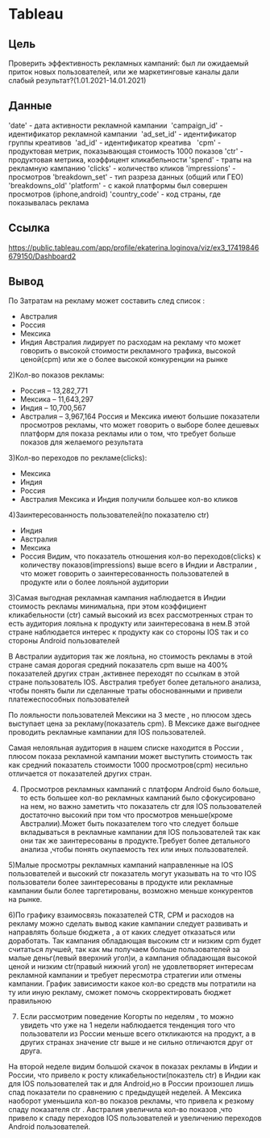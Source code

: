 # Tableau

## Цель
 Проверить эффективность рекламных кампаний: был ли ожидаемый приток новых пользователей, или же маркетинговые каналы дали
слабый результат?(1.01.2021-14.01.2021)

 ## Данные 
'date' - дата активности рекламной кампании 
'campaign_id' - идентификатор рекламной кампании 
'ad_set_id' - идентификатор группы креативов 
'ad_id' -  идентификатор креатива  
'cpm' - продуктовая метрик, показывающая стоимость 1000 показов
'ctr' - продуктовая метрика, коэффицент кликабельности
'spend' - траты на рекламную кампанию 
'clicks' - количество кликов
'impressions' - просмотров
'breakdown_set' - тип разреза данных (общий или ГЕО) 
'breakdowns_old' 
'platform' - с какой платформы был совершен просмотров (iphone,android)
'country_code' - код страны, где показывалась реклама 

## Cсылка
  https://public.tableau.com/app/profile/ekaterina.loginova/viz/ex3_17419846679150/Dashboard2

## Вывод
По Затратам на рекламу может составить след список :
* Австралия
* Россия
* Мексика
* Индия
Австралия лидирует по расходам на рекламу что может говорить о высокой стоимости рекламного трафика, высокой ценой(cpm)
или же о более высокой конкуренции на рынке

2)Кол-во показов рекламы:
* Россия – 13,282,771
* Мексика – 11,643,297
* Индия – 10,700,567
* Австралия – 3,967,164
Россия и Мексика имеют большие показатели просмотров рекламы, что может говорить о выборе более
дешевых платформ для показа рекламы или о том, что требует больше показов для желаемого результата

3)Кол-во переходов по рекламе(clicks):
* Мексика
* Индия
* Россия
* Австралия
Мексика и Индия получили большее кол-во кликов

4)Заинтересованность пользователей(по показателю ctr)
* Индия
* Австралия
* Мексика
* Россия
Видим, что показатель отношения кол-во переходов(clicks) к количеству  показов(impressions) выше всего в Индии и Австралии ,
что может говорить о заинтересованность пользователей в продукте или о более лояльной аудитории

3)Самая выгодная рекламная кампания наблюдается в Индии стоимость
рекламы минимальна, при этом коэффициент кликабельности (ctr) самый высокий из всех
рассмотренных стран то есть аудитория лояльна к продукту или заинтересована
в нем.В этой стране наблюдается интерес к продукту как со стороны IOS так и
со стороны Android пользователей

В Австралии аудитория так же лояльна, но стоимость рекламы в этой стране самая дорогая средний показатель cpm выше на 400% 
показателей других стран ,активнее переходят по ссылкам в этой стране пользователь IOS. Австралия требует более детального анализа, 
чтобы понять были ли сделанные траты обоснованными и привели платежеспособных пользователей

По лояльности пользователей Мексики на 3 месте , но плюсом здесь выступает цена за рекламу(показатель cpm). 
В Мексике даже выгоднее проводить рекламные кампании для IOS пользователей. 

Самая нелояльная аудитория в нашем списке находится в России , 
плюсом показа рекламной кампании может выступить стоимость так как средний показатель стоимости 1000 просмотров(cpm)
несильно отличается от показателей других стран.

4) Просмотров рекламных кампаний с платформ Android было больше, то есть
большее кол-во рекламных кампаний было сфокусировано на нем, но важно
заметить что показатель ctr для IOS пользователей достаточно высокий при том
что просмотров меньше(кроме Австралии).Может быть показателем того что
следует больше вкладываться в рекламные кампании для IOS пользователей так
как они так же заинтересованы в продукте.Требует более детального
анализа ,чтобы понять окупаемость тех или иных пользователей.

5)Малые просмотры рекламных кампаний направленные на IOS пользователей и высокий ctr показатель могут указывать на то что IOS 
пользователи более заинтересованы в продукте или рекламные кампании были более таргетированы, возможно меньше конкурентов на рынке.

6)По графику взаимосвязь показателей CTR, СPM и расходов на рекламу можно
сделать вывод какие кампании следует развивать и направлять больше бюджета ,
а от каких следует отказаться или доработать. Так кампания обладающая
высоким ctr и низким cpm будет считаться лучшей, так как мы получаем больше
пользователей за малые деньг(левый вверхний угол)и, а кампания обладающая высокой ценой и
низким ctr(правый нижний угол) не удовлетворяет интересам рекламной кампании и требует
пересмотра стратегии или отмены кампании. График зависимости какое кол-во
средств мы потратили на ту или иную рекламу, сможет помочь скорректировать
бюджет правильною

7) Если рассмотрим поведение Когорты по неделям , то можно увидеть что уже
на 1 недели наблюдается тенденция того что пользователи из России меньше
всего откликаются на продукт,  а в других странах значение ctr выше и не сильно
отличаются друг от друга.

На второй неделе видим большой скачок в показах рекламы в Индии и России,
что привело к росту кликабельности(показтель ctr) в Индии как для IOS пользователей так и для
Android,но в России произошел лишь спад показатели по сравнению с предыдущей неделей. А Мексика
наоборот уменьшила кол-во показов рекламы, что привела к резкому спаду
показателя ctr . Австралия увеличила кол-во показов ,что привело к спаду
переходов IOS пользователей и увеличению переходов Android пользователей.
